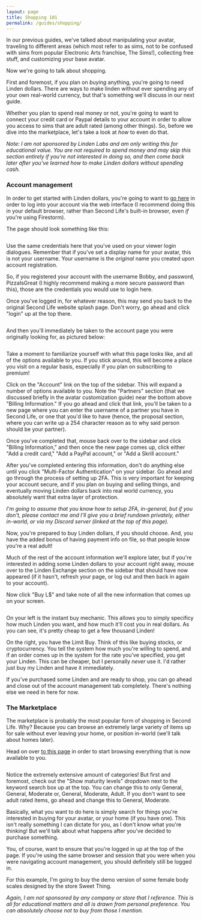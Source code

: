 ```yaml
---
layout: page
title: Shopping 101
permalink: /guides/shopping/
---
```


<p>In our previous guides, we've talked about manipulating your avatar, traveling to different areas (which most refer to as sims, not to be confused with sims from popular Electronic Arts franchise, The Sims!), collecting free stuff, and customizing your base avatar.</p>

<p>Now we're going to talk about shopping.</p><p>First and foremost, if you plan on <em>buying</em> anything, you're going to need Linden dollars. There are ways to make linden without ever spending any of your own real-world currency, but that's something we'll discuss in our next guide.</p>

<p>Whether you plan to spend real money or not, you're going to want to connect your credit card or Paypal details to your account in order to allow you access to sims that are adult rated (among other things). So, before we dive into the marketplace, let's take a look at <em>how</em> to even do that.</p>

<p><em>Note: I am not sponsored by Linden Labs and am only writing this for educational value. You are not required to spend money and may skip this section entirely if you're not interested in doing so, and then come back later after you've learned how to make Linden dollars without spending cash.</em></p>

<h3 id="account-management">Account management</h3>

<p>In order to get started with Linden dollars, you're going to want to <a href="https://id.secondlife.com/openid/login">go here</a> in order to log into your account via the web interface (I recommend doing this in your default browser, rather than Second Life's built-in browser, even <em>if</em> you're using Firestorm).</p>

<p>The page should look something like this:</p>

<figure class="kg-card kg-image-card"><img src="https://web.archive.org/web/20230120131549im_/https://revosa.live/content/images/2023/01/acct-login.png" class="kg-image" alt loading="lazy" srcset="https://web.archive.org/web/20230120131549im_/https://revosa.live/content/images/size/w600/2023/01/acct-login.png 600w, https://web.archive.org/web/20230120131549im_/https://revosa.live/content/images/2023/01/acct-login.png 996w" sizes="(min-width: 720px) 720px"></figure>

<p>Use the same credentials here that you've used on your viewer login dialogues. Remember that if you've set a display name for your avatar, this is not your username. Your username is the <em>original</em> name you created upon account registration.</p>

<p>So, if you registered your account with the username Bobby, and password, PizzaIsGreat (I highly recommend making a more secure password than this), those are the credentials you would use to login here.</p>

<p>Once you've logged in, for whatever reason, this may send you back to the original Second Life website splash page. Don't worry, go ahead and click "login" up at the top there.</p>

<figure class="kg-card kg-image-card"><img src="https://web.archive.org/web/20230120131549im_/https://revosa.live/content/images/2023/01/what-the.png" class="kg-image" alt loading="lazy" srcset="https://web.archive.org/web/20230120131549im_/https://revosa.live/content/images/size/w600/2023/01/what-the.png 600w, https://web.archive.org/web/20230120131549im_/https://revosa.live/content/images/size/w1000/2023/01/what-the.png 1000w, https://web.archive.org/web/20230120131549im_/https://revosa.live/content/images/2023/01/what-the.png 1078w" sizes="(min-width: 720px) 720px"></figure>

<p>And then you'll immediately be taken to the account page you were originally looking for, as pictured below:</p>

<figure class="kg-card kg-image-card"><img src="https://web.archive.org/web/20230120131549im_/https://revosa.live/content/images/2023/01/account-page.png" class="kg-image" alt loading="lazy" srcset="https://web.archive.org/web/20230120131549im_/https://revosa.live/content/images/size/w600/2023/01/account-page.png 600w, https://web.archive.org/web/20230120131549im_/https://revosa.live/content/images/size/w1000/2023/01/account-page.png 1000w, https://web.archive.org/web/20230120131549im_/https://revosa.live/content/images/2023/01/account-page.png 1003w" sizes="(min-width: 720px) 720px"></figure>

<p>Take a moment to familiarize yourself with what this page looks like, and all of the options available to you. If you stick around, this will become a place you visit on a regular basis, especially if you plan on subscribing to premium!</p>

<p>Click on the "Account" link on the top of the sidebar. This will expand a number of options available to you. Note the "Partners" section (that we discussed briefly in the avatar customization guide) near the bottom above "Billing Information." If you go ahead and click that link, you'll be taken to a new page where you can enter the username of a partner you have in Second Life, or one that you'd like to have (hence, the proposal section, where you can write up a 254 character reason as to why said person should be your partner).</p>

<p>Once you've completed that, mouse back over to the sidebar and click "Billing Information," and then once the new page comes up, click either "Add a credit card," "Add a PayPal account," or "Add a Skrill account."</p>

<p>After you've completed entering this information, don't do anything else until you click "Multi-Factor Authentication" on your sidebar. Go ahead and go through the process of setting up 2FA. This is very important for keeping your account secure, and if you plan on buying and selling things, and eventually moving Linden dollars back into real world currency, you absolutely want that extra layer of protection.</p>

<p><em>I'm going to assume that you know how to setup 2FA, in-general, but if you don't, please contact me and I'll give you a brief rundown privately, either in-world, or via my Discord server (linked at the top of this page).</em></p>

<p>Now, you're prepared to buy Linden dollars, if you should choose. And, you have the added bonus of having payment info on file, so that people know you're a real adult!</p>

<p>Much of the rest of the account information we'll explore later, but if you're interested in adding some Linden dollars to your account right away, mouse over to the Linden Exchange section on the sidebar that should have now appeared (if it hasn't, refresh your page, or log out and then back in again to your account).</p><p>Now click "Buy L$" and take note of all the new information that comes up on your screen.</p>

<figure class="kg-card kg-image-card"><img src="https://web.archive.org/web/20230120131549im_/https://revosa.live/content/images/2023/01/buying-linden.png" class="kg-image" alt loading="lazy" srcset="https://web.archive.org/web/20230120131549im_/https://revosa.live/content/images/size/w600/2023/01/buying-linden.png 600w, https://web.archive.org/web/20230120131549im_/https://revosa.live/content/images/2023/01/buying-linden.png 741w" sizes="(min-width: 720px) 720px"></figure>

<p>On your left is the instant buy mechanic. This allows you to simply specificy how much Linden you want, and how much it'll cost you in real dollars. As you can see, it's pretty cheap to get a few thousand Linden!</p>

<p>On the right, you have the Limit Buy. Think of this like buying stocks, or cryptocurrency. You tell the system how much you're willing to spend, and if an order comes up in the system for the rate you've specified, you get your Linden. This can be cheaper, but I personally <em>never</em> use it. I'd rather just buy my Linden and have it immediately.</p>

<p>If you've purchased some Linden and are ready to shop, you can go ahead and close out of the account management tab completely. There's nothing else we need in here for now.</p>

<h3 id="the-marketplace">The Marketplace</h3>

<p>The marketplace is probably the most popular form of shopping in Second Life. Why? Because you can browse an extremely large variety of items up for sale without ever leaving your home, or position in-world (we'll talk about homes later).</p>

<p>Head on over <a href="https://marketplace.secondlife.com/">to this page</a> in order to start browsing everything that is now available to you.</p>

<figure class="kg-card kg-image-card"><img src="https://web.archive.org/web/20230120131549im_/https://revosa.live/content/images/2023/01/the-market.png" class="kg-image" alt loading="lazy" srcset="https://web.archive.org/web/20230120131549im_/https://revosa.live/content/images/size/w600/2023/01/the-market.png 600w, https://web.archive.org/web/20230120131549im_/https://revosa.live/content/images/2023/01/the-market.png 992w" sizes="(min-width: 720px) 720px"></figure>

<p>Notice the extremely extensive amount of categories! But first and foremost, check out the "Show maturity levels" dropdown next to the keyword search box up at the top. You can change this to only General, General, Moderate or, General, Moderate, Adult. If you don't want to see adult rated items, go ahead and change this to General, Moderate.</p>

<p>Basically, what you want to do here is simply search for things you're interested in buying for your avatar, or your home (if you have one). This isn't really something I can dictate for you, as I don't know what you're thinking! But we'll talk about what happens after you've decided to purchase something.</p><p>You, of course, want to ensure that you're logged in up at the top of the page. If you're using the same browser and session that you were when you were navigating account management, you should definitely still be logged in.</p>

<p>For this example, I'm going to buy the demo version of some female body scales designed by the store Sweet Thing.</p>

<p><em>Again, I am not sponsored by any company or store that I reference. This is all for educational matters and all is drawn from personal preference. You can absolutely choose not to buy from those I mention.</em></p>

<figure class="kg-card kg-video-card"><div class="kg-video-container"><video src="https://web.archive.org/web/20230120131549im_/https://revosa.live/content/media/2023/01/buying.mp4" poster="https://web.archive.org/web/20230120131549im_/https://img.spacergif.org/v1/884x720/0a/spacer.png" width="100%" height="100%" loop autoplay muted playsinline preload="metadata" style="background: transparent url('https://web.archive.org/web/20230120131549im_/https://revosa.live/content/images/2023/01/media-thumbnail-ember3800.jpg') 50% 50% / cover no-repeat;"/></video><div class="kg-video-overlay"><button class="kg-video-large-play-icon"><svg xmlns="http://www.w3.org/2000/svg" viewbox="0 0 24 24"><path d="M23.14 10.608 2.253.164A1.559 1.559 0 0 0 0 1.557v20.887a1.558 1.558 0 0 0 2.253 1.392L23.14 13.393a1.557 1.557 0 0 0 0-2.785Z"/></svg></button></div><div class="kg-video-player-container kg-video-hide"><div class="kg-video-player"><button class="kg-video-play-icon"><svg xmlns="http://www.w3.org/2000/svg" viewbox="0 0 24 24"><path d="M23.14 10.608 2.253.164A1.559 1.559 0 0 0 0 1.557v20.887a1.558 1.558 0 0 0 2.253 1.392L23.14 13.393a1.557 1.557 0 0 0 0-2.785Z"/></svg></button><button class="kg-video-pause-icon kg-video-hide"><svg xmlns="http://www.w3.org/2000/svg" viewbox="0 0 24 24"><rect x="3" y="1" width="7" height="22" rx="1.5" ry="1.5"/><rect x="14" y="1" width="7" height="22" rx="1.5" ry="1.5"/></svg></button><span class="kg-video-current-time">0:00</span><div class="kg-video-time">/<span class="kg-video-duration"></span></div><input type="range" class="kg-video-seek-slider" max="100" value="0"><button class="kg-video-playback-rate">1&#215;</button><button class="kg-video-unmute-icon"><svg xmlns="http://www.w3.org/2000/svg" viewbox="0 0 24 24"><path d="M15.189 2.021a9.728 9.728 0 0 0-7.924 4.85.249.249 0 0 1-.221.133H5.25a3 3 0 0 0-3 3v2a3 3 0 0 0 3 3h1.794a.249.249 0 0 1 .221.133 9.73 9.73 0 0 0 7.924 4.85h.06a1 1 0 0 0 1-1V3.02a1 1 0 0 0-1.06-.998Z"/></svg></button><button class="kg-video-mute-icon kg-video-hide"><svg xmlns="http://www.w3.org/2000/svg" viewbox="0 0 24 24"><path d="M16.177 4.3a.248.248 0 0 0 .073-.176v-1.1a1 1 0 0 0-1.061-1 9.728 9.728 0 0 0-7.924 4.85.249.249 0 0 1-.221.133H5.25a3 3 0 0 0-3 3v2a3 3 0 0 0 3 3h.114a.251.251 0 0 0 .177-.073ZM23.707 1.706A1 1 0 0 0 22.293.292l-22 22a1 1 0 0 0 0 1.414l.009.009a1 1 0 0 0 1.405-.009l6.63-6.631A.251.251 0 0 1 8.515 17a.245.245 0 0 1 .177.075 10.081 10.081 0 0 0 6.5 2.92 1 1 0 0 0 1.061-1V9.266a.247.247 0 0 1 .073-.176Z"/></svg></button><input type="range" class="kg-video-volume-slider" max="100" value="100"></div></div></div></figure>

<p>Once your buy order has been placed for whatever item you've decided on, you'll notice some dialogue that says that delivery has begun. Usually this will show up immediately, although it can take a little extra time if you're visiting a sim with high latency.</p>

<p>Either way, head back into your Second Life viewer, and then open your inventory, and as usual, click the "Recent" tab.</p>

<p>In the folder, "Recieved Items" you'll notice the item you bought from the marketplace website is now in your inventory. You can use the methods you've already learned in order to unpack and organize this item within your inventory.</p>

<figure class="kg-card kg-image-card"><img src="https://web.archive.org/web/20230120131549im_/https://revosa.live/content/images/2023/01/purchased.png" class="kg-image" alt loading="lazy" srcset="https://web.archive.org/web/20230120131549im_/https://revosa.live/content/images/size/w600/2023/01/purchased.png 600w, https://web.archive.org/web/20230120131549im_/https://revosa.live/content/images/2023/01/purchased.png 938w" sizes="(min-width: 720px) 720px"></figure>

<p>And that covers the basics of shopping via the Marketplace! But what if you want to shop in-world, within Second Life itself?</p>

<h3 id="shopping-within-second-life">Shopping within Second Life</h3>

<p>Now, this isn't as difficult as some would have you believe, but it does require you to sort of know what you're looking for, already. Regardless, go ahead and click the magnifying glass button at the bottom of your viewer in order to bring up the search function.</p>

<p>Click the "Places" tab and remember to toggle the rating signifiers on the right in order to tell the search dialogue what types of places you're willing to go to.</p>

<p>Now, let's assume you want some new hair. Most mesh hair is totally useable on base Second Life avatars and will not require you to have an entire mesh avatar to use.</p>

<p>In the search field, type, "Hair," and note the mountain of results you're given. You may choose anything that looks interesting. For my example in this guide, I'll be using Wasabi.</p>

<p>Highlight the location you're interested in by left clicking and then click "Teleport."</p>

<figure class="kg-card kg-image-card"><img src="https://web.archive.org/web/20230120131549im_/https://revosa.live/content/images/2023/01/store-teleport.png" class="kg-image" alt loading="lazy" srcset="https://web.archive.org/web/20230120131549im_/https://revosa.live/content/images/size/w600/2023/01/store-teleport.png 600w, https://web.archive.org/web/20230120131549im_/https://revosa.live/content/images/2023/01/store-teleport.png 782w" sizes="(min-width: 720px) 720px"></figure>

<p>Most Second Life creators, at least those who run in-world stores, will have their own custom place built for you to explore and browse through their items within. Some places have certain rules you must follow, such as no bumping (intentionally bumping into other avatars), no Bloodlines HUDs (a vampire system you might not have heard of yet, and won't until much later in these guides), and no soliciting.</p>

<p>Take note of any rules that may be abound, and head inside of the store you're visiting, if the teleport hasn't already put you there.</p><p>I'm going to walk into Wasabi!</p>

<figure class="kg-card kg-image-card"><img src="https://web.archive.org/web/20230120131549im_/https://revosa.live/content/images/2023/01/wasabi.png" class="kg-image" alt loading="lazy" srcset="https://web.archive.org/web/20230120131549im_/https://revosa.live/content/images/size/w600/2023/01/wasabi.png 600w, https://web.archive.org/web/20230120131549im_/https://revosa.live/content/images/size/w1000/2023/01/wasabi.png 1000w, https://web.archive.org/web/20230120131549im_/https://revosa.live/content/images/2023/01/wasabi.png 1119w" sizes="(min-width: 720px) 720px"></figure>

<p>A lot of stores will have update groups, or subscriber kiosks. It's mostly up to the creator/store owner as to whether it's a group, a subscription, or both. At Wasabi there is only a subscriber update kiosk, which is fine! Save those group slots as much as you can.</p>

<p>You'll usually notice things like this hanging on walls, or at the front desk. At this store, it's on the wall to your left from the entrance.</p>

<figure class="kg-card kg-image-card"><img src="https://web.archive.org/web/20230120131549im_/https://revosa.live/content/images/2023/01/subscriber-button.png" class="kg-image" alt loading="lazy" width="1063" height="559" srcset="https://web.archive.org/web/20230120131549im_/https://revosa.live/content/images/size/w600/2023/01/subscriber-button.png 600w, https://web.archive.org/web/20230120131549im_/https://revosa.live/content/images/size/w1000/2023/01/subscriber-button.png 1000w, https://web.archive.org/web/20230120131549im_/https://revosa.live/content/images/2023/01/subscriber-button.png 1063w" sizes="(min-width: 720px) 720px"></figure>

<p>Subscription buttons require no money. They simply act as an alternative to groups that adds your name to a registry. Once the store owner releases a new item, they send out an "update" that notifies you, much like you'll get popup notices in actual groups.</p>

<p>Whichever they use, I recommend joining groups or subscribing to stores that you like. A lot of them offer discounts and free gifts! And who doesn't love free stuff, am I right?</p>

<p>After you're done scouring the store for a group or subscriber option, if you should choose, you can head inside and have a look at items that are available to purchase!</p>

<p>For the purposes of this tutorial, I will only be using a demo item to demonstrate how to buy from in-world stores, but actually paying involves nearly the exact same process, which I'll detail to you anyway.</p>

<p>Once you've looked around for a while and found something that looks good to you, there'll usually be a kiosk, or advert card on the wall, or <em>somewhere</em> in the store. An available demo to try out isn't always 100% obvious. Some stores will have a graphic that says "demo" on their kiosks, others will just kind of expect you to click the advert card for the free demo.</p>

<p>At Wasabi it's the latter.</p>

<p>If there are no demos available, evaluate if you're okay with a purchase without trying it.</p>

<p>In order to acquire an item from a demo, or via a sale, the process is much the same across most stores.</p>

<p>Click on the card for a demo, or right click on the style, and then "Pay" for the item you want.</p>

<figure class="kg-card kg-video-card"><div class="kg-video-container"><video src="https://web.archive.org/web/20230120131549im_/https://revosa.live/content/media/2023/01/inworld-shop.mp4" poster="https://web.archive.org/web/20230120131549im_/https://img.spacergif.org/v1/990x612/0a/spacer.png" width="100%" height="100%" loop autoplay muted playsinline preload="metadata" style="background: transparent url('https://web.archive.org/web/20230120131549im_/https://revosa.live/content/images/2023/01/media-thumbnail-ember3864.jpg') 50% 50% / cover no-repeat;"/></video><div class="kg-video-overlay"><button class="kg-video-large-play-icon"><svg xmlns="http://www.w3.org/2000/svg" viewbox="0 0 24 24"><path d="M23.14 10.608 2.253.164A1.559 1.559 0 0 0 0 1.557v20.887a1.558 1.558 0 0 0 2.253 1.392L23.14 13.393a1.557 1.557 0 0 0 0-2.785Z"/></svg></button></div><div class="kg-video-player-container kg-video-hide"><div class="kg-video-player"><button class="kg-video-play-icon"><svg xmlns="http://www.w3.org/2000/svg" viewbox="0 0 24 24"><path d="M23.14 10.608 2.253.164A1.559 1.559 0 0 0 0 1.557v20.887a1.558 1.558 0 0 0 2.253 1.392L23.14 13.393a1.557 1.557 0 0 0 0-2.785Z"/></svg></button><button class="kg-video-pause-icon kg-video-hide"><svg xmlns="http://www.w3.org/2000/svg" viewbox="0 0 24 24"><rect x="3" y="1" width="7" height="22" rx="1.5" ry="1.5"/><rect x="14" y="1" width="7" height="22" rx="1.5" ry="1.5"/></svg></button><span class="kg-video-current-time">0:00</span><div class="kg-video-time">/<span class="kg-video-duration"></span></div><input type="range" class="kg-video-seek-slider" max="100" value="0"><button class="kg-video-playback-rate">1&#215;</button><button class="kg-video-unmute-icon"><svg xmlns="http://www.w3.org/2000/svg" viewbox="0 0 24 24"><path d="M15.189 2.021a9.728 9.728 0 0 0-7.924 4.85.249.249 0 0 1-.221.133H5.25a3 3 0 0 0-3 3v2a3 3 0 0 0 3 3h1.794a.249.249 0 0 1 .221.133 9.73 9.73 0 0 0 7.924 4.85h.06a1 1 0 0 0 1-1V3.02a1 1 0 0 0-1.06-.998Z"/></svg></button><button class="kg-video-mute-icon kg-video-hide"><svg xmlns="http://www.w3.org/2000/svg" viewbox="0 0 24 24"><path d="M16.177 4.3a.248.248 0 0 0 .073-.176v-1.1a1 1 0 0 0-1.061-1 9.728 9.728 0 0 0-7.924 4.85.249.249 0 0 1-.221.133H5.25a3 3 0 0 0-3 3v2a3 3 0 0 0 3 3h.114a.251.251 0 0 0 .177-.073ZM23.707 1.706A1 1 0 0 0 22.293.292l-22 22a1 1 0 0 0 0 1.414l.009.009a1 1 0 0 0 1.405-.009l6.63-6.631A.251.251 0 0 1 8.515 17a.245.245 0 0 1 .177.075 10.081 10.081 0 0 0 6.5 2.92 1 1 0 0 0 1.061-1V9.266a.247.247 0 0 1 .073-.176Z"/></svg></button><input type="range" class="kg-video-volume-slider" max="100" value="100"></div></div></div></figure>

<p>Whichever option you've chosen, these things will, once again, show up in the recent tab of your inventory. But let's check out how demos work.</p>

<p>In order to try out a demo, since we're doing hair, you'll want to remove the hair that's already equipped to your avatar. If you can't remember how to, open the Appearance window, find the hair you're wearing, and then double-click it. Poof! Gone.</p>

<p>Then, go into your recent tab via the inventory, decipher whether it's already unpacked, or if it requires unpacking. If it requires unpacking, right click, then Add and see if it unpacks by itself. If it doesn't, head on back to Timelord Sandbox and give it a go by rezzing it on the ground with techniques we've gone over in earlier guides.</p>

<p>Once you have your demos in your inventory and ready to go, take a look at what options you have available to you.</p>

<p>For the hair I've chosen, there is a demo hair, and then a HUD for each variety of colors this creator has made for us to choose from. A "HUD" is a "heads-up display" that attaches directly to your screen, for easy access to options regarding an item you have equipped--like this hair.</p>

<p>You should have the options enabled from the early guides that allow you to double click items in your inventory in order to Add them (rather than Wear), so if you do, double click the hair you're trying out (or the demo of whatever item you're looking at, if it doesn't happen to be hair), and then double click one of the color or style HUDs you'd like to try for said item.</p>

<figure class="kg-card kg-image-card"><img src="https://web.archive.org/web/20230120131549im_/https://revosa.live/content/images/2023/01/trying-demo.png" class="kg-image" alt loading="lazy" srcset="https://web.archive.org/web/20230120131549im_/https://revosa.live/content/images/size/w600/2023/01/trying-demo.png 600w, https://web.archive.org/web/20230120131549im_/https://revosa.live/content/images/size/w1000/2023/01/trying-demo.png 1000w, https://web.archive.org/web/20230120131549im_/https://revosa.live/content/images/2023/01/trying-demo.png 1311w" sizes="(min-width: 720px) 720px"></figure>

<p>Notice how the demo is kind of intrusive and obvious. That's okay! That's how it's supposed to be, both so that you can try out an item before you buy, and to entice you to actually buy the item.</p>

<p>You'll see on the HUD I have attached in the example that there are many colors to choose from. You can go ahead and click any of them and it'll replace the color of the hair or item you're wearing. For me, I'm going to choose the pink color.</p>

<figure class="kg-card kg-image-card"><img src="https://web.archive.org/web/20230120131549im_/https://revosa.live/content/images/2023/01/pink-hair.png" class="kg-image" alt loading="lazy" srcset="https://web.archive.org/web/20230120131549im_/https://revosa.live/content/images/size/w600/2023/01/pink-hair.png 600w, https://web.archive.org/web/20230120131549im_/https://revosa.live/content/images/size/w1000/2023/01/pink-hair.png 1000w, https://web.archive.org/web/20230120131549im_/https://revosa.live/content/images/2023/01/pink-hair.png 1176w" sizes="(min-width: 720px) 720px"></figure>

<p>Once you've decided that you're done trying out the demos, open your inventory back up (if it isn't already open), and double click the items you equipped moments again in order to take them off again.</p>

<p>You can either put your original items back on via the appearance tab or proceed to purchase and equip your new stuff!</p>

<p>And those are the basics you'll need in order to start your adventure in shopping and spending money (hopefully not too much!).</p>

<p><em><em>Head back to the main guides page by clicking How-to SL at the top of this page.</em></em></p>

<p>If you have any questions regarding this guide, or using Second Life in-general, please feel free to message me in-world, and while I am kind of busy most of the time, I'll do my best to get an answer to you! My username is: C M D R ::Ｎｏｖａ Ayashi Wu (Nova Ayashi). Thank you for reading!</p>

 [Return to Guide Index](/pages/howtosl/)